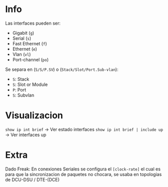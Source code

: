 # Info
Las interfaces pueden ser:
- Gigabit (`g`)
- Serial (`s`)
- Fast Ethernet (`f`)
- Ethernet (`e`)
- Vlan (`vl`)
- Port-channel (`po`)

Se separa en (`S/S/P.SV`) o (`Stack/Slot/Port.Sub-vlan`):
- `S`: Stack
- `S`: Slot or Module
- `P`: Port
- `S`: Subvlan

# Visualizacion
`show ip int brief` -> Ver estado interfaces
`show ip int brief | include up` -> Ver interfaces up

# Extra
Dado Freak: En conexiones Seriales se configura el `[clock-rate]` el cual es para que la sincronizacion de paquetes no chocara, se usaba en topologias de DCU-DSU / DTE-(DCE)